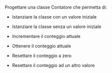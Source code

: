 Progettare una classe Contatore che permetta di:

- Istanziare la classe con un valore iniziale

- Istanziare la classe senza un valore iniziale

- Incrementare il conteggio attuale

- Ottenere il conteggio attuale

- Resettare il conteggio a zero

- Resettare il conteggio ad un altro valore
